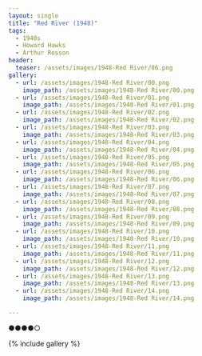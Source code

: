 ```yaml
---
layout: single
title: "Red River (1948)"
tags:
  - 1940s 
  - Howard Hawks
  - Arthur Rosson
header:
  teaser: /assets/images/1948-Red River/06.png
gallery:
  - url: /assets/images/1948-Red River/00.png
    image_path: /assets/images/1948-Red River/00.png  
  - url: /assets/images/1948-Red River/01.png
    image_path: /assets/images/1948-Red River/01.png
  - url: /assets/images/1948-Red River/02.png
    image_path: /assets/images/1948-Red River/02.png
  - url: /assets/images/1948-Red River/03.png
    image_path: /assets/images/1948-Red River/03.png
  - url: /assets/images/1948-Red River/04.png
    image_path: /assets/images/1948-Red River/04.png
  - url: /assets/images/1948-Red River/05.png
    image_path: /assets/images/1948-Red River/05.png
  - url: /assets/images/1948-Red River/06.png
    image_path: /assets/images/1948-Red River/06.png
  - url: /assets/images/1948-Red River/07.png
    image_path: /assets/images/1948-Red River/07.png
  - url: /assets/images/1948-Red River/08.png
    image_path: /assets/images/1948-Red River/08.png
  - url: /assets/images/1948-Red River/09.png
    image_path: /assets/images/1948-Red River/09.png
  - url: /assets/images/1948-Red River/10.png
    image_path: /assets/images/1948-Red River/10.png
  - url: /assets/images/1948-Red River/11.png
    image_path: /assets/images/1948-Red River/11.png
  - url: /assets/images/1948-Red River/12.png
    image_path: /assets/images/1948-Red River/12.png
  - url: /assets/images/1948-Red River/13.png
    image_path: /assets/images/1948-Red River/13.png
  - url: /assets/images/1948-Red River/14.png
    image_path: /assets/images/1948-Red River/14.png

---
```

●●●●○

{% include gallery %}
